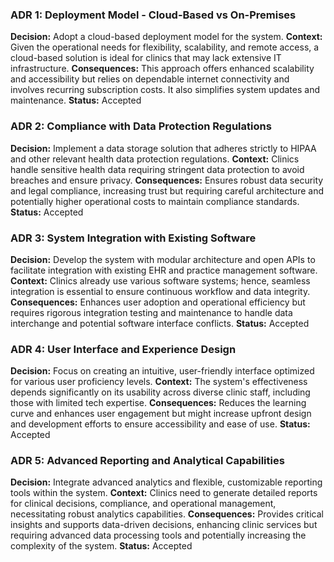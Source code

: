 ### ADR 1: Deployment Model - Cloud-Based vs On-Premises
**Decision:** Adopt a cloud-based deployment model for the system.
**Context:** Given the operational needs for flexibility, scalability, and remote access, a cloud-based solution is ideal for clinics that may lack extensive IT infrastructure.
**Consequences:** This approach offers enhanced scalability and accessibility but relies on dependable internet connectivity and involves recurring subscription costs. It also simplifies system updates and maintenance.
**Status:** Accepted

### ADR 2: Compliance with Data Protection Regulations
**Decision:** Implement a data storage solution that adheres strictly to HIPAA and other relevant health data protection regulations.
**Context:** Clinics handle sensitive health data requiring stringent data protection to avoid breaches and ensure privacy.
**Consequences:** Ensures robust data security and legal compliance, increasing trust but requiring careful architecture and potentially higher operational costs to maintain compliance standards.
**Status:** Accepted

### ADR 3: System Integration with Existing Software
**Decision:** Develop the system with modular architecture and open APIs to facilitate integration with existing EHR and practice management software.
**Context:** Clinics already use various software systems; hence, seamless integration is essential to ensure continuous workflow and data integrity.
**Consequences:** Enhances user adoption and operational efficiency but requires rigorous integration testing and maintenance to handle data interchange and potential software interface conflicts.
**Status:** Accepted

### ADR 4: User Interface and Experience Design
**Decision:** Focus on creating an intuitive, user-friendly interface optimized for various user proficiency levels.
**Context:** The system's effectiveness depends significantly on its usability across diverse clinic staff, including those with limited tech expertise.
**Consequences:** Reduces the learning curve and enhances user engagement but might increase upfront design and development efforts to ensure accessibility and ease of use.
**Status:** Accepted

### ADR 5: Advanced Reporting and Analytical Capabilities
**Decision:** Integrate advanced analytics and flexible, customizable reporting tools within the system.
**Context:** Clinics need to generate detailed reports for clinical decisions, compliance, and operational management, necessitating robust analytics capabilities.
**Consequences:** Provides critical insights and supports data-driven decisions, enhancing clinic services but requiring advanced data processing tools and potentially increasing the complexity of the system.
**Status:** Accepted
